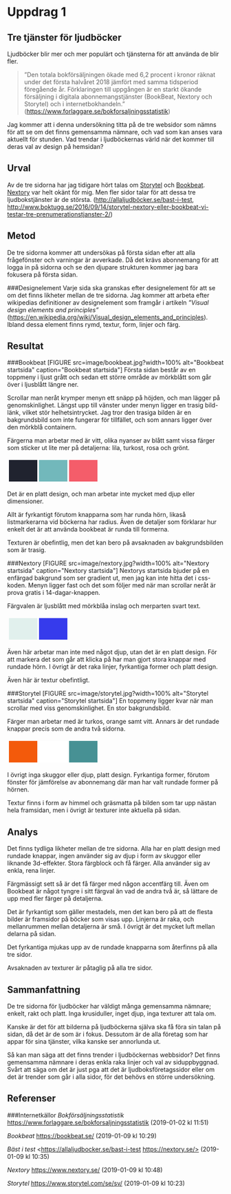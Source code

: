 ---
---
Uppdrag 1
===================

Tre tjänster för ljudböcker
-----------

Ljudböcker blir mer och mer populärt och tjänsterna för att använda de blir fler.
>”Den totala bokförsäljningen ökade med 6,2 procent i kronor räknat under det första halvåret 2018 jämfört med samma tidsperiod föregående år. Förklaringen till uppgången är en starkt ökande försäljning i digitala abonnemangstjänster (BookBeat, Nextory och Storytel) och i internetbokhandeln.” (<https://www.forlaggare.se/bokforsaljningsstatistik>)

Jag kommer att i denna undersökning titta på de tre websidor som nämns för att se om det finns gemensamma nämnare, och vad som kan anses vara aktuellt för stunden. Vad trendar i ljudböckernas värld när det kommer till deras val av design på hemsidan?

Urval
------

Av de tre sidorna har jag tidigare hört talas om [Storytel](https://storytel.se) och [Bookbeat](http://bookbeat.se). [Nextory](http://nextory.se) var helt okänt för mig. Men fler sidor talar för att dessa tre ljudbokstjänster är de största. (<http://allaljudböcker.se/bast-i-test>, <http://www.boktugg.se/2016/09/14/storytel-nextory-eller-bookbeat-vi-testar-tre-prenumerationstjanster-2/>)

Metod
------

De tre sidorna kommer att undersökas på första sidan efter att alla frågefönster och varningar är avverkade. Då det krävs abonnemang för att logga in på sidorna och se den djupare strukturen kommer jag bara fokusera på första sidan.

###Designelement
Varje sida ska granskas efter designelement för att se om det finns likheter mellan de tre sidorna. Jag kommer att arbeta efter wikipedias definitioner av designelement som framgår i artikeln _”Visual design elements and principles”_ (<https://en.wikipedia.org/wiki/Visual_design_elements_and_principles>). Ibland dessa element finns rymd, textur, form, linjer och färg.

Resultat
-------

###Bookbeat
[FIGURE src=image/bookbeat.jpg?width=100% alt="Bookbeat startsida" caption="Bookbeat startsida"]
Första sidan består av en toppmeny i ljust grått och sedan ett större område av mörkblått som går över i ljusblått längre ner.

Scrollar man neråt krymper menyn ett snäpp på höjden, och man lägger på genomskinlighet. Längst upp till vänster under menyn ligger en trasig bild-länk, vilket stör helhetsintrycket. Jag tror den trasiga bilden är en bakgrundsbild som inte fungerar för tillfället, och som annars ligger över den mörkblå containern.

Färgerna man arbetar med är vitt, olika nyanser av blått samt vissa färger som sticker ut lite mer på detaljerna: lila, turkost, rosa och grönt.

<table style="border-spacing: 4px; border-collapse: separate" class="fargschemauppgift">
    <tr>
        <td style="height: 50px; width: 50px; background-color: #20232f">
        <td style="height: 50px; width: 50px; background-color: #72b8bb">
        <td style="height: 50px; width: 50px; background-color: #f45d6a">
    </tr>
</table>

Det är en platt design, och man arbetar inte mycket med djup eller dimensioner.

Allt är fyrkantigt förutom knapparna som har runda hörn, likaså listmarkerarna vid böckerna har radius. Även de detaljer som förklarar hur enkelt det är att använda bookbeat är runda till formerna.

Texturen är obefintlig, men det kan bero på avsaknaden av bakgrundsbilden som är trasig.

###Nextory
[FIGURE src=image/nextory.jpg?width=100% alt="Nextory startsida" caption="Nextory startsida"]
Nextorys startsida bjuder på en enfärgad bakgrund som ser gradient ut, men jag kan inte hitta det i css-koden. Menyn ligger fast och det som följer med när man scrollar neråt är prova gratis i 14-dagar-knappen.

Färgvalen är ljusblått med mörkblåa inslag och merparten svart text.

<table style="border-spacing: 4px; border-collapse: separate" class="fargschemauppgift">
    <tr>
        <td style="height: 50px; width: 50px; background-color: #e1f0ed">
        <td style="height: 50px; width: 50px; background-color: #363bec">
    </tr>
</table>

Även här arbetar man inte med något djup, utan det är en platt design. För att markera det som går att klicka på har man gjort stora knappar med rundade hörn. I övrigt är det raka linjer, fyrkantiga former och platt design.

Även här är textur obefintligt.

###Storytel
[FIGURE src=image/storytel.jpg?width=100% alt="Storytel startsida" caption="Storytel startsida"]
En toppmeny ligger kvar när man scrollar med viss genomskinlighet. En stor bakgrundsbild.

Färger man arbetar med är turkos, orange samt vitt. Annars är det rundade knappar precis som de andra två sidorna.

<table style="border-spacing: 4px; border-collapse: separate" class="fargschemauppgift">
    <tr>
        <td style="height: 50px; width: 50px; background-color: #f35a0b">
        <td style="height: 50px; width: 50px; background-color: #ffffff">
        <td style="height: 50px; width: 50px; background-color: #479194">
    </tr>
</table>

I övrigt inga skuggor eller djup, platt design. Fyrkantiga former, förutom fönster för jämförelse av abonnemang där man har valt rundade former på hörnen.

Textur finns i form av himmel och gräsmatta på bilden som tar upp nästan hela framsidan, men i övrigt är texturer inte aktuella på sidan.

Analys
--------------

Det finns tydliga likheter mellan de tre sidorna. Alla har en platt design med rundade knappar, ingen använder sig av djup i form av skuggor eller liknande 3d-effekter. Stora färgblock och få färger. Alla använder sig av enkla, rena linjer.

Färgmässigt sett så är det få färger med någon accentfärg till. Även om Bookbeat är något tyngre i sitt färgval än vad de andra två är, så lättare de upp med fler färger på detaljerna.

Det är fyrkantigt som gäller mestadels, men det kan bero på att de flesta bilder är framsidor på böcker som visas upp. Linjerna är raka, och mellanrummen mellan detaljerna är små. I övrigt är det mycket luft mellan delarna på sidan.

Det fyrkantiga mjukas upp av de rundade knapparna som återfinns på alla tre sidor.

Avsaknaden av texturer är påtaglig på alla tre sidor.

Sammanfattning
----------

De tre sidorna för ljudböcker har väldigt många gemensamma nämnare; enkelt, rakt och platt. Inga krusiduller, inget djup, inga texturer att tala om.

Kanske är det för att bilderna på ljudböckerna själva ska få föra sin talan på sidan, då det är de som är i fokus.
Dessutom är de alla företag som har appar för sina tjänster, vilka kanske ser annorlunda ut.

Så kan man säga att det finns trender i ljudböckernas webbsidor? Det finns gemensamma nämnare i deras enkla raka linjer och val av siduppbyggnad. Svårt att säga om det är just pga att det är ljudboksföretagssidor eller om det är trender som går i alla sidor, för det behövs en större undersökning.

Referenser
------

###Internetkällor
_Bokförsäljningsstatistik_ <https://www.forlaggare.se/bokforsaljningsstatistik> (2019-01-02 kl 11:51)

_Bookbeat_ <https://bookbeat.se/> (2019-01-09 kl 10:29)

_Bäst i test_ <https://allaljudbocker.se/bast-i-test
https://nextory.se/> (2019-01-09 kl 10:35)

_Nextory_ <https://www.nextory.se/> (2019-01-09 kl 10:48)

_Storytel_ <https://www.storytel.com/se/sv/> (2019-01-09 kl 10:23)
